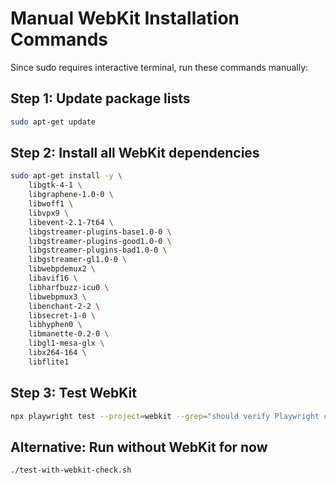 # Manual WebKit Installation Commands

Since sudo requires interactive terminal, run these commands manually:

## Step 1: Update package lists
```bash
sudo apt-get update
```

## Step 2: Install all WebKit dependencies
```bash
sudo apt-get install -y \
    libgtk-4-1 \
    libgraphene-1.0-0 \
    libwoff1 \
    libvpx9 \
    libevent-2.1-7t64 \
    libgstreamer-plugins-base1.0-0 \
    libgstreamer-plugins-good1.0-0 \
    libgstreamer-plugins-bad1.0-0 \
    libgstreamer-gl1.0-0 \
    libwebpdemux2 \
    libavif16 \
    libharfbuzz-icu0 \
    libwebpmux3 \
    libenchant-2-2 \
    libsecret-1-0 \
    libhyphen0 \
    libmanette-0.2-0 \
    libgl1-mesa-glx \
    libx264-164 \
    libflite1
```

## Step 3: Test WebKit
```bash
npx playwright test --project=webkit --grep="should verify Playwright configuration"
```

## Alternative: Run without WebKit for now
```bash
./test-with-webkit-check.sh
```

